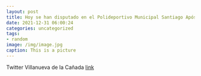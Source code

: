 ```yaml
---
layout: post
title: Hoy se han disputado en el Polideportivo Municipal Santiago Apóstol las finales del XV Torneo de Promoción de Tenis-IX Memorial ...
date: 2021-12-31 06:00:24
categories: uncategorized
tags:
- random
image: /img/image.jpg
caption: This is a picture
---
```

Twitter Villanueva de la Cañada [link](https://twitter.com/AytoVDLCanada/status/1476584139012943875)
